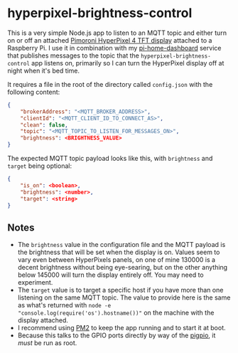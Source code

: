 # hyperpixel-brightness-control

This is a very simple Node.js app to listen to an MQTT topic and either turn on or off an attached [Pimoroni HyperPixel 4 TFT display](https://shop.pimoroni.com/products/hyperpixel-4?variant=12569539706963) attached to a Raspberry Pi. I use it in combination with my [pi-home-dashboard](https://github.com/VirtualWolf/pi-home-dashboard) service that publishes messages to the topic that the `hyperpixel-brightness-control` app listens on, primarily so I can turn the HyperPixel display off at night when it's bed time.

It requires a file in the root of the directory called `config.json` with the following content:

```json
{
    "brokerAddress": "<MQTT_BROKER_ADDRESS>",
    "clientId": "<MQTT_CLIENT_ID_TO_CONNECT_AS>",
    "clean": false,
    "topic": "<MQTT_TOPIC_TO_LISTEN_FOR_MESSAGES_ON>",
    "brightness": <BRIGHTNESS_VALUE>
}
```

The expected MQTT topic payload looks like this, with `brightness` and `target` being optional:

```json
{
    "is_on": <boolean>,
    "brightness": <number>,
    "target": <string>
}
```

## Notes
* The `brightness` value in the configuration file and the MQTT payload is the brightness that will be set when the display is on. Values seem to vary even between HyperPixels panels, on one of mine 130000 is a decent brightness without being eye-searing, but on the other anything below 145000 will turn the display entirely off. You may need to experiment.
* The `target` value is to target a specific host if you have more than one listening on the same MQTT topic. The value to provide here is the same as what's returned with `node -e "console.log(require('os').hostname())"` on the machine with the display attached.
* I recommend using [PM2](https://pm2.keymetrics.io) to keep the app running and to start it at boot.
* Because this talks to the GPIO ports directly by way of the [pigpio](https://github.com/fivdi/pigpio), it _must_ be run as root.
